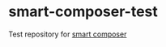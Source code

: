 # smart-composer-test
Test repository for [smart composer](https://github.com/FacerAin/smart-composer)
